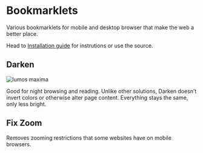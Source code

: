 # Bookmarklets
Various bookmarklets for mobile and desktop browser that make the web a better place. 

Head to [Installation guide](http://arturi.github.io/bookmarklets/) for instrutions or use the source.

## Darken

![lumos maxima](https://secure.static.tumblr.com/096d1a5338b80cb5312ad958460afb81/vi1fn9t/xQena4wl5/tumblr_static_lumosmaxima5.jpg)

Good for night browsing and reading. Unlike other solutions, Darken doesn’t invert colors or otherwise alter page content. Everything stays the same, only less bright.

## Fix Zoom 
Removes zooming restrictions that some websites have on mobile browsers.